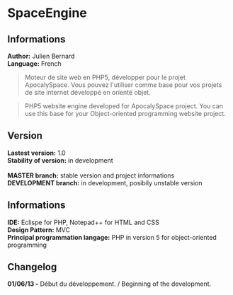 # SpaceEngine

## Informations
**Author:** Julien Bernard<br>
**Language:** French

> Moteur de site web en PHP5, développer pour le projet ApocalySpace. Vous pouvez l'utiliser comme base pour vos projets de site internet développé en orienté objet.

> PHP5 website engine developed for ApocalySpace project. You can use this base for your Object-oriented programming website project.

## Version
**Lastest version:** 1.0<br>
**Stability of version:** in development<br>
<br>
**MASTER branch:** stable version and project informations<br>
**DEVELOPMENT branch:** in development, posibily unstable version<br>

## Informations
**IDE:** Eclispe for PHP, Notepad++ for HTML and CSS<br>
**Design Pattern:** MVC<br>
**Principal programmation langage:** PHP in version 5 for object-oriented programming<br>

## Changelog
**01/06/13 -** Début du développement. / Beginning of the development.
